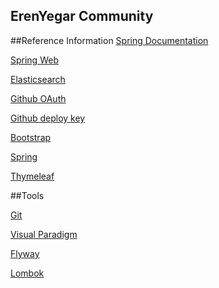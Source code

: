 ## ErenYegar Community

##Reference Information
[Spring Documentation](https://spring.io/guides)

[Spring Web](https://spring.io/guides/gs/serving-web-content/)

[Elasticsearch](https://elasticsearch.cn/)

[Github OAuth](https://developer.github.com/apps/building-github-apps/creating-a-github-app/)

[Github deploy key](https://developer.github.com/v3/guides/managing-deploy-keys/#deploy-keys)

[Bootstrap](https://v3.bootcss.com/getting-started/)

[Spring](https://docs.spring.io/spring-boot/docs/2.0.0.RC1/reference/htmlsingle/#boot-features-embedded-)

[Thymeleaf](https://www.thymeleaf.org/doc/tutorials/3.0/usingthymeleaf.html#setting-attribute-values)

##Tools

[Git](https://git-scm.com/download)

[Visual Paradigm](https://www.visual-paradigm.com)

[Flyway](https://flywaydb.org/getstarted/firststeps/maven)

[Lombok](https://www.projectlombok.org)